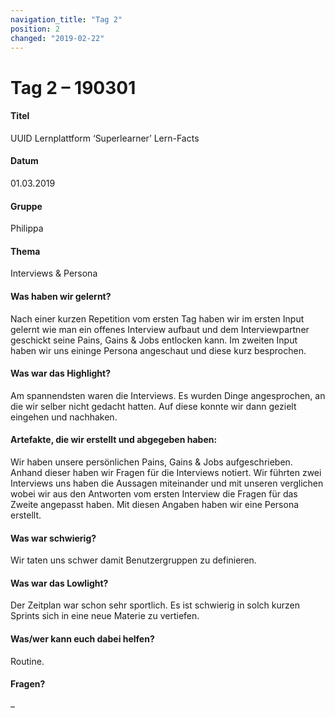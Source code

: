 ```yaml
---
navigation_title: "Tag 2"
position: 2
changed: "2019-02-22"
---
```


# Tag 2 – 190301

#### Titel
UUID Lernplattform ‘Superlearner’ Lern-Facts
#### Datum
01.03.2019
#### Gruppe
Philippa
#### Thema
Interviews & Persona
#### Was haben wir gelernt?
Nach einer kurzen Repetition vom ersten Tag haben wir im ersten Input gelernt wie man ein offenes Interview aufbaut und dem Interviewpartner geschickt seine Pains, Gains & Jobs entlocken kann.
Im zweiten Input haben wir uns eininge Persona angeschaut und diese kurz besprochen.
#### Was war das Highlight?
Am spannendsten waren die Interviews. Es wurden Dinge angesprochen, an die wir selber nicht gedacht hatten. Auf diese konnte wir dann gezielt eingehen und nachhaken. 
#### Artefakte, die wir erstellt und abgegeben haben:
Wir haben unsere persönlichen Pains, Gains & Jobs aufgeschrieben. Anhand dieser haben wir Fragen für die Interviews notiert. Wir führten zwei Interviews uns haben die Aussagen miteinander und mit unseren verglichen wobei wir aus den Antworten vom ersten Interview die Fragen für das Zweite angepasst haben. Mit diesen Angaben haben wir eine Persona erstellt.
#### Was war schwierig?
Wir taten uns schwer damit Benutzergruppen zu definieren.
#### Was war das Lowlight?
Der Zeitplan war schon sehr sportlich. Es ist schwierig in solch kurzen Sprints sich in eine neue Materie zu vertiefen. 
#### Was/wer kann euch dabei helfen?
Routine.
#### Fragen?
–